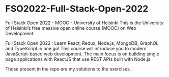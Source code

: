 # FSO2022-Full-Stack-Open-2022

Full Stack Open 2022 - MOOC - University of Helsinki
This is the University of Helsinki’s free massive open online course (MOOC) on Web Development.

Full Stack Open 2022 : Learn React, Redux, Node.js, MongoDB, GraphQL and TypeScript in one go! This course will introduce you to modern JavaScript-based web development. The main focus is on building single page applications with ReactJS that use REST APIs built with Node.js.

Those present in the repo are my solutions to the exercises.
